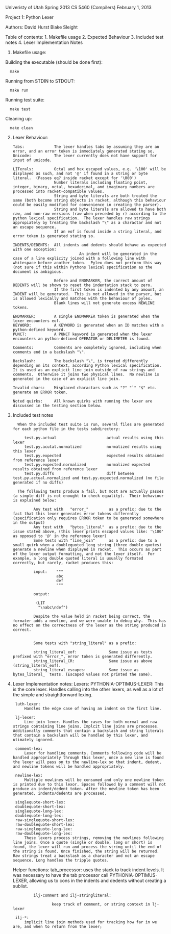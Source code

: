 Univeristy of Utah
Spring 2013 
CS 5460 (Compilers)
February 1, 2013

Project 1: Python Lexer

Authors: David Hurst
         Blake Sleight


Table of contents:
        1. Makefile usage
        2. Expected Behaviour
        3. Included test notes
        4. Lexer Implementation Notes



1. Makefile usage:

Building the executable (should be done first):
   
      make

Running from STDIN to STDOUT:
     
      make run

Running test suite:

      make test

Cleaning up:

      make clean



2. Lexer Behaviour:

       Tabs:             The lexer handles tabs by assuming they are an error, and an error token is immediately generated stating so.
       Unicode:          The lexer currently does not have support for input of unicode.
       
       LITerals:         Octal and hex escaped values, e.g. '\100' will be displayed as such, and not '@' if found in a string or byte literal.  (Passes eq? inside racket except for '\000')                
                         Number literals including floating point, integer, binary, octal, hexadecimal, and imaginary numbers are processed into racket-compatible values.  
                         String and byte literals are both treated the same (both become string objects in racket, although this behaviour could be easily modified for convenience in creating the parser).
                         String and byte literals are allowed to have both raw, and non-raw versions (raw when preceded by r) according to the python lexical specification.  The lexer handles raw strings appropiately by treating the backslash "\" as a charactar and not an escape sequence.
                         If an eof is found inside a string literal, and error token is generated stating so. 

       INDENTS/DEDENTS:  All indents and dedents should behave as expected with one exception: 
                                    An indent will be generated in the case of a line explicity joined with a following line with whitespace before another token.  Pylex does not perform this way (not sure if this within Pythons lexical specification as the document is ambigious.
                     
                         Before and ENDMARKER, the correct amount of DEDENTS will be shown to reset the indentation stack to zero.
                         If the first token is indented by any amount, an INDENT will be generated.  This is not allowed in the parser, but is allowed lexically and matches with the behaviour of pylex.
                         Blank lines will not generate excess NEWLINE tokens.

       ENDMARKER:        A single ENDMARKER token is generated when the lexer encounters eof.
       KEYWORD:          A KEYWORD is generated when an ID matches with a python-defined keyword.
       PUNCT:            A PUNCT keyword is generated when the lexer encounters an python-defined OPERATOR or DELIMETER is found.
       
       Comments:         Comments are completely ignored, including when comments end in a backslash "\".
 
       Backslash:        The backslash "\", is treated differently depending on its context, according Python lexical specification.  It is used as an explicit line join outside of raw strings and comments.  Otherwise it joins two physical lines.  No newline is generated in the case of an explicit line join.

       Invalid chars:    Misplaced charactars such as "?" "`" "$" etc. generate an ERROR token.

       Noted quirks:     All known quirks with running the lexer are discussed in the testing section below.


3. Included test notes

         When the included test suite is run, several files are generated for each python file in the tests subdirectory:
  
            test.py.actual                      actual results using this lexer
            test.py.acutal.normalized           normalized results using this lexer
            test.py.expected                    expected results obtained from reference lexer
            test.py.expected.normalized         normalized expected results obtained from reference lexer
            test.py.diffs                       diff between test.py.actual.normalized and test.py.expected.normalized (no file generated if no diffs)

         The following tests produce a fail, but most are actually passes (a simple diff is not enought to check equality).  Their behaviour is explained below:

                Any test with   "error_"         as a prefix: due to the fact that this lexer generates error tokens differently (specification only requires ERROR token to be generated somewhere in the output)
                Any test with   "bytes_literal"  as a prefix: due to the issue stated above, (this lexer prints escaped values like: '\100' as opposed to '@' in the reference lexer)
                Some tests with "line_join"      as a prefix: due to a small quirk when a doublequoted long string (three double quotes) generate a newline when displayed in racket.  This occurs as part of the lexer output formatting, and not the lexer itself.  For example, a long double quoted literal is usually formated correctly, but rarely, racket produces this:
 
                input:    """
                          abc
                          def
                          """

                output:
  
                 (LIT 
                  "\nabc\ndef")
                              
                Despite the value held in racket being correct, the formater adds a newline, and we were unable to debug why.  This has no effect on the correctness of the lexer as the string produced is correct.

        
                Some tests with "string_literal" as a prefix: 

                string_literal_eof:              Same issue as tests prefixed with "error_", error token is generated differently.
                string_literal_CR:               Same issue as above (string_literal_eof).
                string_literal_escapes:          Same issue as bytes_literal_  tests. (Escaped values not printed the same).

                   

4. Lexer Implementation notes:
	Lexers:
		PYTHONIA-OPTIMUS-LEXER:
			This is the core lexer. Handles calling into the other lexers, as well as a lot of the simple and straightforward lexing.  

		luth-lexer:
			Handles the edge case of having an indent on the first line.

		lj-lexer:
			Line join lexer. Handles the cases for both normal and raw strings containing line joins. Implcit line joins are processes. Additionally comments that contain a backslash and string literals that contain a backslash will be handled by this lexer, and utimately ignored.

		comment-lex:
			Lexer for handling comments. Comments following code will be handled appropriately through this lexer, once a new line is found the lexer will pass on to the newline-lex so that indent, dedent, and newline tokens will be handled appropriately.
			
		newline-lex:
			Multiple newlines will be consumed and only one newline token is printed due to this lexor. Spaces followed by a comment will not produce an indent/dedent token. After the newline token has been generated, indents/dedents are processed.
			
		singlequote-short-lex:
		doublequote-short-lex:			
		singlequote-long-lex:
		doublequote-long-lex:
		raw-singlequote-short-lex:
		raw-doublequote-short-lex:
		raw-singlequote-long-lex:
		raw-doublequote-long-lex:
			These lexers process strings, removing the newlines following line joins. Once a quote (single or double, long or short) is found, the lexer will run and process the string until the end of the string is found. Once finished, the string will be returned. Raw strings treat a backslash as a character and not an escape sequence. Long handles the tripple quotes.


	Helper functions:
		tab_processor:
			uses the stack to track indent levels. It was necessary to have the tab processor call PYTHONIA-OPTIMUS-LEXER, allowing us to cons in the indents and dedents without creating a sublist. 

                ilj-comment and ilj-stringliteral:
 
                        keep track of comment, or string context in lj-lexer

		ilj-*:
			implicit line join methods used for tracking how far in we are, and when to return from the lexer;
